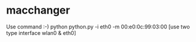 # macchanger
Use command :-) python python.py -i eth0 -m 00:e0:0c:99:03:00  [use two type interface wlan0 & eth0]
